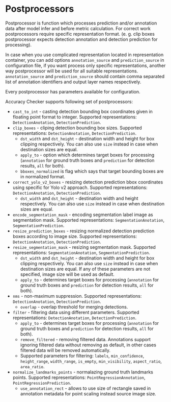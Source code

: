 # Postprocessors

Postprocessor is function which processes prediction and/or annotation data after model infer and before metric calculation. For correct work postprocessors require specific representation format. 
(e. g. clip boxes postprocessor expects detection annotation and detection prediction for processing). 

In case when you use complicated representation located in representation container, you can add options `annotation_source` and `prediction_source` in configuration file, 
if you want process only specific representations, another way postprocessor will be used for all suitable representations. `annotation_source` and `prediction_source` should contain 
comma separated list of annotation identifiers and output layer names respectively.

Every postprocessor has parameters available for configuration. 

Accuracy Checker supports following set of postprocessors:

* `cast_to_int` - casting detection bounding box coordinates given in floating point format to integer. Supported representations: `DetectionAnotation`, `DetectionPrediction`.
*  `clip_boxes` - cliping detection bounding box sizes. Supported representations: `DetectionAnotation`, `DetectionPrediction`.
   * `dst_width` and `dst_height` - destination width and height for box clipping respectively. You can also use `size` instead in case when destination sizes are equal.
   * `apply_to` - option which determines target boxes for processing (`annotation` for ground truth boxes and `prediction` for detection results, `all` for both).
   * `bboxes_normalized` is flag which says that target bounding boxes are in normalized format.
* `correct_yolo_v2_boxes` - resizing detection prediction bbox coordinates using specific for Yolo v2 approach. Supported representations: `DetectionAnotation`, `DetectionPrediction`.
   * `dst_width` and `dst_height` - destination width and height respectively. You can also use `size` instead in case when destination sizes are equal.
*  `encode_segmentation_mask` - encoding segmentation label image as segmentation mask. Supported representations: `SegmentationAnotation`, `SegmentationPrediction`.
*  `resize_prediction_boxes` - resizing normalized detection prediction boxes according to image size. Supported representations: `DetectionAnotation`, `DetectionPrediction`.
*  `resize_segmentation_mask` - resizing segmentation mask. Supported representations: `SegmentationAnotation`, `SegmentationPrediction`.
    * `dst_width` and `dst_height` - destination width and height for box clipping respectively. You can also use `size` instead in case when destination sizes are equal. 
       If any of these parameters are not specified, image size will be used as default.
    * `apply_to` - determines target boxes for processing (`annotation` for ground truth boxes and `prediction` for detection results, `all` for both).
*  `nms` - non-maximum suppression. Supported representations: `DetectionAnotation`, `DetectionPrediction`.
    * `overlap` - overlap threshold for merging detections.
* `filter` - filtering data using different parameters. Supported representations: `DetectionAnotation`, `DetectionPrediction`.
    * `apply_to` - determines target boxes for processing (`annotation` for ground truth boxes and `prediction` for detection results, `all` for both).
    * `remove_filtered` - removing filtered data. Annotations support ignoring filtered data without removing as default, in other cases filtered data will be removed automatically.
    * Supported parameters for filtering: `labels`, `min_confidence`, `height_range`, `width_range`, `is_empty`, `min_visibility`, `aspect_ratio`, `area_ratio`.
* `normalize_landmarks_points` - normalazing ground truth landmarks points. Supported representations: `PointRegressionAnnotation`, `PointRegressionPrediction`.
    * `use_annotation_rect` - allows to use size of rectangle saved in annotation metadata for point scaling instead source image size.
